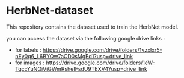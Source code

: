 # HerbNet-dataset

This repository contains the dataset used to train the HerbNet model.

you can access the dataset via the following google drive links : 
- for labels : https://drive.google.com/drive/folders/1vzxIxr5-nEy0q6_L6BYOw7aCD0sMgEd1?usp=drive_link
- for images : https://drive.google.com/drive/folders/1eW-TqccYuNQiViGWmRsheIFsdU9TEXV4?usp=drive_link
